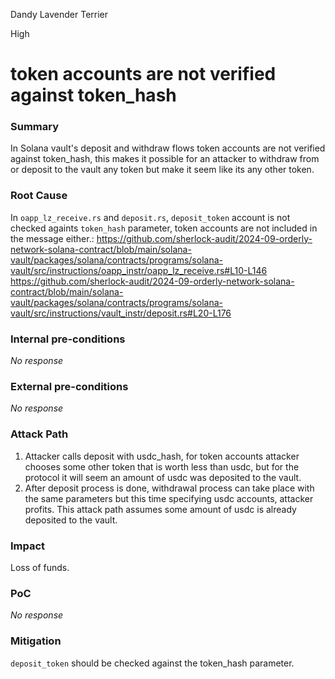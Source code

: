Dandy Lavender Terrier

High

# token accounts are not verified against token_hash

### Summary

In Solana vault's deposit and withdraw flows token accounts are not verified against token_hash, this makes it possible for an attacker to withdraw from or deposit to the vault any token but make it seem like its any other token. 

### Root Cause

In `oapp_lz_receive.rs` and `deposit.rs`, `deposit_token` account is not checked againts `token_hash` parameter, token accounts are not included in the message either.:
https://github.com/sherlock-audit/2024-09-orderly-network-solana-contract/blob/main/solana-vault/packages/solana/contracts/programs/solana-vault/src/instructions/oapp_instr/oapp_lz_receive.rs#L10-L146
https://github.com/sherlock-audit/2024-09-orderly-network-solana-contract/blob/main/solana-vault/packages/solana/contracts/programs/solana-vault/src/instructions/vault_instr/deposit.rs#L20-L176


### Internal pre-conditions

_No response_

### External pre-conditions

_No response_

### Attack Path

1. Attacker calls deposit with usdc_hash, for token accounts attacker chooses some other token that is worth less than usdc, but for the protocol it will seem an amount of usdc was deposited to the vault.
2. After deposit process is done, withdrawal process can take place with the same parameters but this time specifying usdc accounts, attacker profits.
This attack path assumes some amount of usdc is already deposited to the vault.

### Impact

Loss of funds.

### PoC

_No response_

### Mitigation

`deposit_token` should be checked against the token_hash parameter.